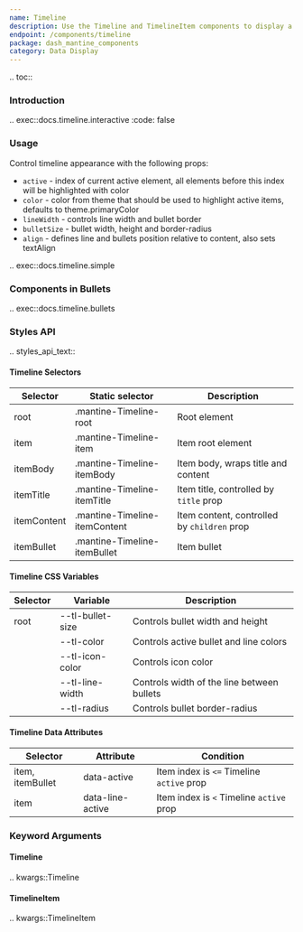 ```yaml
---
name: Timeline
description: Use the Timeline and TimelineItem components to display a list of events in chronological order.
endpoint: /components/timeline
package: dash_mantine_components
category: Data Display
---
```


.. toc::

### Introduction

.. exec::docs.timeline.interactive
    :code: false

### Usage

Control timeline appearance with the following props:

- `active` - index of current active element, all elements before this index will be highlighted with color
- `color` - color from theme that should be used to highlight active items, defaults to theme.primaryColor
- `lineWidth` - controls line width and bullet border
- `bulletSize` - bullet width, height and border-radius
- `align` - defines line and bullets position relative to content, also sets textAlign

.. exec::docs.timeline.simple


### Components in Bullets

.. exec::docs.timeline.bullets



    
### Styles API

.. styles_api_text::

#### Timeline Selectors

| Selector     | Static selector               | Description                               |
|-------------|-------------------------------|-------------------------------------------|
| root        | .mantine-Timeline-root        | Root element                             |
| item        | .mantine-Timeline-item        | Item root element                        |
| itemBody    | .mantine-Timeline-itemBody    | Item body, wraps title and content       |
| itemTitle   | .mantine-Timeline-itemTitle   | Item title, controlled by `title` prop   |
| itemContent | .mantine-Timeline-itemContent | Item content, controlled by `children` prop |
| itemBullet  | .mantine-Timeline-itemBullet  | Item bullet                              |

#### Timeline CSS Variables

| Selector | Variable          | Description                                 |
|----------|------------------|---------------------------------------------|
| root     | --tl-bullet-size | Controls bullet width and height           |
|          | --tl-color       | Controls active bullet and line colors     |
|          | --tl-icon-color  | Controls icon color                        |
|          | --tl-line-width  | Controls width of the line between bullets |
|          | --tl-radius      | Controls bullet border-radius              |

#### Timeline Data Attributes

| Selector        | Attribute       | Condition                                    |
|----------------|----------------|----------------------------------------------|
| item, itemBullet | data-active    | Item index is `<=` Timeline `active` prop   |
| item           | data-line-active | Item index is `<` Timeline `active` prop    |

### Keyword Arguments

#### Timeline

.. kwargs::Timeline

#### TimelineItem

.. kwargs::TimelineItem
